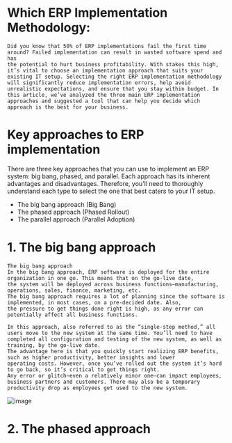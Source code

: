 # Which ERP Implementation Methodology:
```
Did you know that 50% of ERP implementations fail the first time around? Failed implementation can result in wasted software spend and has 
the potential to hurt business profitability. With stakes this high, it’s vital to choose an implementation approach that suits your 
existing IT setup. Selecting the right ERP implementation methodology will significantly reduce implementation errors, help avoid 
unrealistic expectations, and ensure that you stay within budget. In this article, we’ve analyzed the three main ERP implementation 
approaches and suggested a tool that can help you decide which approach is the best for your business.
```

# Key approaches to ERP implementation
There are three key approaches that you can use to implement an ERP system: big bang, phased, and parallel. Each approach has its inherent
advantages and disadvantages. Therefore, you’ll need to thoroughly understand each type to select the one that best caters to your IT setup.

- The big bang approach   (Big Bang)
- The phased approach     (Phased Rollout)
- The parallel approach   (Parallel Adoption)

# 1. The big bang approach
```
The big bang approach
In the big bang approach, ERP software is deployed for the entire organization in one go. This means that on the go-live date,
the system will be deployed across business functions—manufacturing, operations, sales, finance, marketing, etc.
The big bang approach requires a lot of planning since the software is implemented, in most cases, on a pre-decided date. Also,
the pressure to get things done right is high, as any error can potentially affect all business functions.

In this approach, also referred to as the “single-step method,” all users move to the new system at the same time. You’ll need to have 
completed all configuration and testing of the new system, as well as training, by the go-live date.
The advantage here is that you quickly start realizing ERP benefits, such as higher productivity, better insights and lower 
operating costs. However, once you’ve rolled out the system it’s hard to go back, so it’s critical to get things right. 
Any error or glitch—even a relatively minor one—can impact employees, business partners and customers. There may also be a temporary 
productivity drop as employees get used to the new system.
```
![image](https://user-images.githubusercontent.com/110928130/197252479-e8336c4f-9a18-4ab7-acb3-9872055b18b5.png)



# 2. The phased approach
```

```





